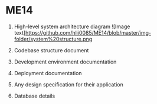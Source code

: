 # ME14

1. High-level system architecture diagram
![Image text]https://github.com/hlii0085/ME14/blob/master/img-folder/system%20structure.png

2. Codebase structure document

3. Development environment documentation

4. Deployment documentation

5. Any design specification for their application

6. Database details
